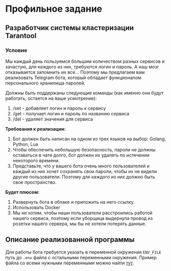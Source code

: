 # Профильное задание
## Разработчик системы кластеризации Tarantool
### Условие
Мы каждый день пользуемся большим количеством разных сервисов и зачастую, для каждого из них, требуются логин и пароль. А наш мозг отказывается запомнить их все... Поэтому мы предлагаем вам реализовать Telegram бота, который обладает функционалом персонального хранилища паролей. <br>

Должны быть поддержаны следующие команды (как именно они будут работать, остается на ваше усмотрение):
1. /set - добавляет логин и пароль к сервису
2. /get - получает логин и пароль по названию сервиса
3. /del - удаляет значения для сервиса

<b>Требования к реализации:</b>
1. Бот должен быть написан на одном из трех языков на выбор: Golang, Python, Lua
2. Чтобы обеспечить небольшую безопасность, пароли не должны оставаться в чате долго, бот должен их удалять по истечении некоторого времени.
3. Представьте, что у вашего бота очень много пользователей и каждый из них хочет сохранять свои пароли, чтобы их не видели другие пользователи. Поэтому для каждого из них должно быть свое пространство.

<b>Будет плюсом:</b>
1. Развернуть бота в облаке и приложить на него ссылку.
2. Использовать Docker
3. Мы не хотим, чтобы наши пользователи расстроились работой нашего сервиса, поэтому если уборщица выдернула провод из розетки нашего сервера, мы бы не хотели потерять данные.

## Описание реализованной программы
Для работы бота требуется указать в переменной окружения `ENV_FILE` путь до `.env` файла с остальными переменными окружения. 
Пример файла со всеми нужными переменными можно найти [тут](https://github.com/Ilya-Danshin/vk_tarantool_test_task/blob/develop/config/example.env).